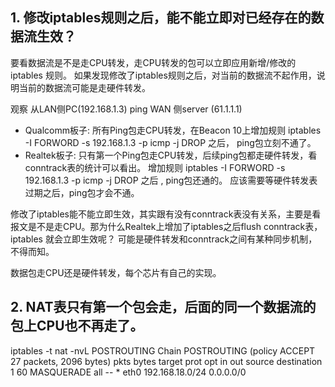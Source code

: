 
## 1. 修改iptables规则之后，能不能立即对已经存在的数据流生效？ 

要看数据流是不是走CPU转发，走CPU转发的包可以立即应用新增/修改的iptables 规则。
如果发现修改了iptables规则之后，对当前的数据流不起作用，说明当前的数据流可能是走硬件转发。

观察 从LAN侧PC(192.168.1.3) ping WAN 侧server (61.1.1.1)

- Qualcomm板子: 所有Ping包走CPU转发，在Beacon 10上增加规则 iptables -I FORWORD -s 192.168.1.3 -p icmp -j DROP 之后， ping包立刻不通了。
- Realtek板子: 只有第一个Ping包走CPU转发，后续ping包都走硬件转发，看conntrack表的统计可以看出。 增加规则  iptables -I FORWORD -s 192.168.1.3 -p icmp -j DROP 之后 , ping包还通的。 
应该需要等硬件转发表过期之后，ping包才会不通。 

修改了iptables能不能立即生效，其实跟有没有conntrack表没有关系，主要是看报文是不是走CPU。那为什么Realtek上增加了iptables之后flush conntrack表，iptables 就会立即生效呢？ 
可能是硬件转发和conntrack之间有某种同步机制，不得而知。 

数据包走CPU还是硬件转发，每个芯片有自己的实现。

## 2. NAT表只有第一个包会走，后面的同一个数据流的包上CPU也不再走了。

iptables -t nat -nvL POSTROUTING
Chain POSTROUTING (policy ACCEPT 27 packets, 2096 bytes)
 pkts bytes target     prot opt in     out     source               destination         
    1    60 MASQUERADE  all  --  *      eth0    192.168.18.0/24      0.0.0.0/0   
